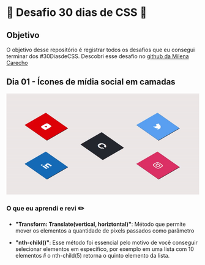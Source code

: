 # :rocket: Desafio 30 dias de CSS :rocket:

## Objetivo
O objetivo desse repositório é registrar todos os desafios que eu consegui terminar
dos #30DiasdeCSS. Descobri esse desafio no [github da Milena Carecho](https://github.com/MilenaCarecho) 

## Dia 01 - Ícones de mídia social em camadas

![Dia 01](./img/dia01.gif)

### O que eu aprendi e revi :pencil2:

- **"Transform: Translate(vertical, horiztontal)"**: Método que permite mover os elementos a quantidade de pixels passados como parâmetro

- **"nth-child()"**: Esse método foi essencial pelo motivo de você conseguir selecionar elementos em específico, por exemplo em uma lista com 10 elementos *li* o nth-child(5) retorna o quinto elemento da lista.